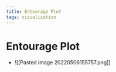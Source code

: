 ```yaml
---
title: Entourage Plot
tags: visualization
---
```


# Entourage Plot
- ![[Pasted image 20220506155757.png]]








